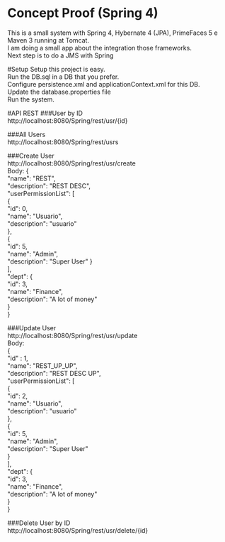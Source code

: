 # Concept Proof (Spring 4)
This is a small system with Spring 4, Hybernate 4 (JPA), PrimeFaces 5 e Maven 3 running at Tomcat.   
I am doing a small app about the integration those frameworks.   
Next step is to do a JMS with Spring

#Setup
Setup this project is easy.   
Run the DB.sql in a DB that you prefer.   
Configure persistence.xml and applicationContext.xml for this DB.   
Update the database.properties file   
Run the system.

#API REST
###User by ID   
http://localhost:8080/Spring/rest/usr/{id}

###All Users   
http://localhost:8080/Spring/rest/usrs

###Create User   
http://localhost:8080/Spring/rest/usr/create   
Body:
{   
   "name": "REST",   
   "description": "REST DESC",   
   "userPermissionList":    [   
            {   
         "id": 0,   
         "name": "Usuario",   
         "description": "usuario"   
      },   
            {   
         "id": 5,   
         "name": "Admin",   
         "description": "Super User"  }   
   ],   
   "dept":    {   
      "id": 3,   
      "name": "Finance",   
      "description": "A lot of money"   
   }   
}   

###Update User   
http://localhost:8080/Spring/rest/usr/update   
Body:   
{   
	"id" : 1,   
   "name": "REST_UP_UP",   
   "description": "REST DESC UP",   
   "userPermissionList":    [   
            {   
         "id": 2,   
         "name": "Usuario",   
         "description": "usuario"   
      },   
            {   
         "id": 5,   
         "name": "Admin",   
         "description": "Super User"   
      }   
   ],   
   "dept":    {   
      "id": 3,   
      "name": "Finance",   
      "description": "A lot of money"   
   }   
}   

###Delete User by ID   
http://localhost:8080/Spring/rest/usr/delete/{id}


